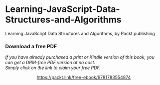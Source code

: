 # Learning-JavaScript-Data-Structures-and-Algorithms
Learning JavaScript Data Structures and Algorithms, by Packt publishing
### Download a free PDF

 <i>If you have already purchased a print or Kindle version of this book, you can get a DRM-free PDF version at no cost.<br>Simply click on the link to claim your free PDF.</i>
<p align="center"> <a href="https://packt.link/free-ebook/9781783554874">https://packt.link/free-ebook/9781783554874 </a> </p>